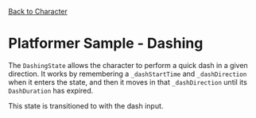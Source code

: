 

[Back to Character](../character.md)

# Platformer Sample - Dashing

The `DashingState` allows the character to perform a quick dash in a given direction. It works by remembering a `_dashStartTime` and `_dashDirection` when it enters the state, and then it moves in that `_dashDirection` until its `DashDuration` has expired.

This state is transitioned to with the dash input.